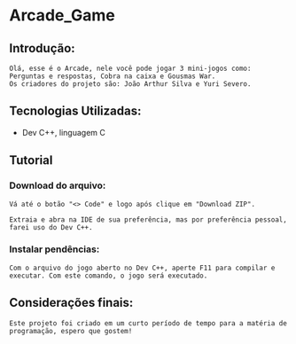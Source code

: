 # Arcade_Game

## Introdução:

    Olá, esse é o Arcade, nele você pode jogar 3 mini-jogos como: Perguntas e respostas, Cobra na caixa e Gousmas War.
    Os criadores do projeto são: João Arthur Silva e Yuri Severo.

## Tecnologias Utilizadas:
- Dev C++, linguagem C

## Tutorial

### Download do arquivo:
    
    Vá até o botão "<> Code" e logo após clique em "Download ZIP".
    
    Extraia e abra na IDE de sua preferência, mas por preferência pessoal, farei uso do Dev C++.

### Instalar pendências:

    Com o arquivo do jogo aberto no Dev C++, aperte F11 para compilar e executar. Com este comando, o jogo será executado.


## Considerações finais:
    
    Este projeto foi criado em um curto período de tempo para a matéria de programação, espero que gostem!
